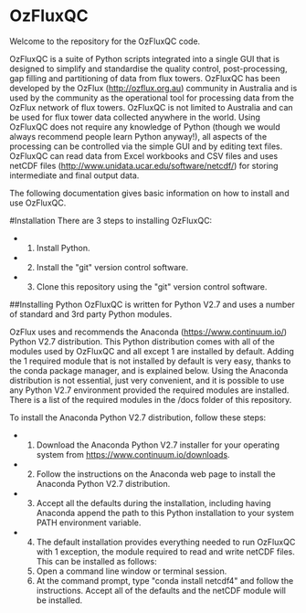 OzFluxQC
========

Welcome to the repository for the OzFluxQC code.

OzFluxQC is a suite of Python scripts integrated into a single GUI that is designed to simplify and standardise the quality control, post-processing, gap filling and partitioning of data from flux towers.  OzFluxQC has been developed by the OzFlux (http://ozflux.org.au) community in Australia and is used by the community as the operational tool for processing data from the OzFlux network of flux towers.  OzFluxQC is not limited to Australia and can be used for flux tower data collected anywhere in the world.  Using OzFluxQC does not require any knowledge of Python (though we would always recommend people learn Python anyway!), all aspects of the processing can be controlled via the simple GUI and by editing text files.  OzFluxQC can read data from Excel workbooks and CSV files and uses netCDF files (http://www.unidata.ucar.edu/software/netcdf/) for storing intermediate and final output data.

The following documentation gives basic information on how to install and use OzFluxQC.

#Installation
There are 3 steps to installing OzFluxQC:
* 1. Install Python.
* 2. Install the "git" version control software.
* 3. Clone this repository using the "git" version control software.

##Installing Python
OzFluxQC is written for Python V2.7 and uses a number of standard and 3rd party Python modules.

OzFlux uses and recommends the Anaconda (https://www.continuum.io/) Python V2.7 distribution.  This Python distribution comes with all of the modules used by OzFluxQC and all except 1 are installed by default.  Adding the 1 required module that is not installed by default is very easy, thanks to the conda package manager, and is explained below.  Using the Anaconda distribution is not essential, just very convenient, and it is possible to use any Python V2.7 environment provided the required modules are installed.  There is a list of the required modules in the /docs folder of this repository.

To install the Anaconda Python V2.7 distribution, follow these steps:
* 1. Download the Anaconda Python V2.7 installer for your operating system from https://www.continuum.io/downloads.
* 2. Follow the instructions on the Anaconda web page to install the Anaconda Python V2.7 distribution.
* 3. Accept all the defaults during the installation, including having Anaconda append the path to this Python installation to your system PATH environment variable.
* 4. The default installation provides everything needed to run OzFluxQC with 1 exception, the module required to read and write netCDF files.  This can be installed as follows:
  1. Open a command line window or terminal session.
  2. At the command prompt, type "conda install netcdf4" and follow the instructions.  Accept all of the defaults and the netCDF module will be installed.
